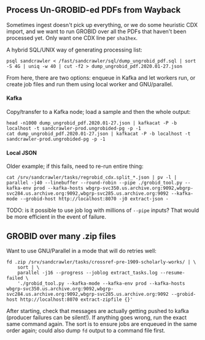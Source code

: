 
## Process Un-GROBID-ed PDFs from Wayback

Sometimes ingest doesn't pick up everything, or we do some heuristic CDX
import, and we want to run GROBID over all the PDFs that haven't been processed
yet. Only want one CDX line per `sha1hex`.

A hybrid SQL/UNIX way of generating processing list:

    psql sandcrawler < /fast/sandcrawler/sql/dump_ungrobid_pdf.sql | sort -S 4G | uniq -w 40 | cut -f2 > dump_ungrobid_pdf.2020.01-27.json

From here, there are two options: enqueue in Kafka and let workers run, or
create job files and run them using local worker and GNU/parallel.

#### Kafka

Copy/transfer to a Kafka node; load a sample and then the whole output:

    head -n1000 dump_ungrobid_pdf.2020.01-27.json | kafkacat -P -b localhost -t sandcrawler-prod.ungrobided-pg -p -1
    cat dump_ungrobid_pdf.2020.01-27.json | kafkacat -P -b localhost -t sandcrawler-prod.ungrobided-pg -p -1

#### Local JSON

Older example; if this fails, need to re-run entire thing:

    cat /srv/sandcrawler/tasks/regrobid_cdx.split_*.json | pv -l | parallel -j40 --linebuffer --round-robin --pipe ./grobid_tool.py --kafka-env prod --kafka-hosts wbgrp-svc350.us.archive.org:9092,wbgrp-svc284.us.archive.org:9092,wbgrp-svc285.us.archive.org:9092 --kafka-mode --grobid-host http://localhost:8070 -j0 extract-json -

TODO: is it possible to use job log with millions of `--pipe` inputs? That
would be more efficient in the event of failure.

## GROBID over many .zip files

Want to use GNU/Parallel in a mode that will do retries well:

    fd .zip /srv/sandcrawler/tasks/crossref-pre-1909-scholarly-works/ | \
        sort | \
        parallel -j16 --progress --joblog extract_tasks.log --resume-failed \
        './grobid_tool.py --kafka-mode --kafka-env prod --kafka-hosts wbgrp-svc350.us.archive.org:9092,wbgrp-svc284.us.archive.org:9092,wbgrp-svc285.us.archive.org:9092 --grobid-host http://localhost:8070 extract-zipfile {}'

After starting, check that messages are actually getting pushed to kafka
(producer failures can be silent!). If anything goes wrong, run the exact same
command again. The sort is to ensure jobs are enqueued in the same order again;
could also dump `fd` output to a command file first.

